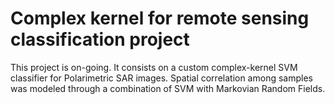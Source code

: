 # Complex kernel for remote sensing classification project

This project is on-going. It consists on a custom complex-kernel SVM classifier for Polarimetric SAR images.
Spatial correlation among samples was modeled through a combination of SVM with Markovian Random Fields.
